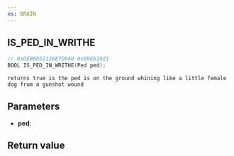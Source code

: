 ```yaml
---
ns: BRAIN
---
```

## IS_PED_IN_WRITHE

```c
// 0xDEB6D52126E7D640 0x09E61921
BOOL IS_PED_IN_WRITHE(Ped ped);
```

```
returns true is the ped is on the ground whining like a little female dog from a gunshot wound  
```

## Parameters
* **ped**: 

## Return value
